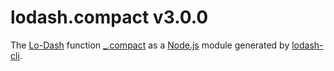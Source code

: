 # lodash.compact v3.0.0

The [Lo-Dash](https://lodash.com/) function [_.compact](http://lodash.com/docs#compact) as a [Node.js](http://nodejs.org/) module generated by [lodash-cli](https://www.npmjs.com/package/lodash-cli).

